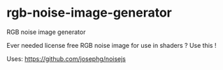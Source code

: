 # rgb-noise-image-generator
RGB noise image generator

Ever needed license free RGB noise image for use in shaders ? Use this !

Uses: https://github.com/josephg/noisejs
